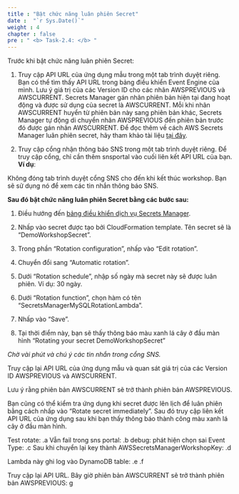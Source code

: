 ```yaml
---
title : "Bật chức năng luân phiên Secret"
date :  "`r Sys.Date()`" 
weight : 4 
chapter : false
pre : " <b> Task-2.4: </b> "
---
```


Trước khi bật chức năng luân phiên Secret:

1. Truy cập API URL của ứng dụng mẫu trong một tab trình duyệt riêng. Bạn có thể tìm thấy API URL trong bảng điều khiển Event Engine của mình. Lưu ý giá trị của các Version ID cho các nhãn AWSPREVIOUS và AWSCURRENT. Secrets Manager  gán nhãn phiên bản hiện tại đang hoạt động và được sử dụng của secret là AWSCURRENT. Mỗi khi nhãn AWSCURRENT huyển từ phiên bản này sang phiên bản khác, Secrets Manager tự động di chuyển nhãn AWSPREVIOUS đến phiên bản trước đó được gán nhãn AWSCURRENT. Để đọc thêm về cách AWS Secrets Manager luân phiên secret, hãy tham khảo tài liệu [tại đây](https://docs.aws.amazon.com/secretsmanager/latest/userguide/terms-concepts.html#term_rotation).



2. Truy cập cổng nhận thông báo SNS trong một tab trình duyệt riêng. Để truy cập cổng, chỉ cần thêm snsportal vào cuối liên kết API URL của bạn. **Ví dụ**:


Không đóng tab trình duyệt cổng SNS cho đến khi kết thúc workshop. Bạn sẽ sử dụng nó để xem các tin nhắn thông báo SNS.

**Sau đó bật chức năng luân phiên Secret bằng các bước sau:**

1. Điều hướng đến [bảng điều khiển dịch vụ Secrets Manager](https://console.aws.amazon.com/secretsmanager).


2. Nhấp vào secret được tạo bởi CloudFormation template. Tên secret sẽ là “DemoWorkshopSecret”.


3. Trong phần “Rotation configuration”, nhấp vào “Edit rotation”.


4. Chuyển đổi sang “Automatic rotation”.



5. Dưới “Rotation schedule”, nhập số ngày mà secret này sẽ được luân phiên. Ví dụ: 30 ngày.



6. Dưới “Rotation function”, chọn hàm có tên “SecretsManagerMySQLRotationLambda”.



7. Nhấp vào “Save”.



8. Tại thời điểm này, bạn sẽ thấy thông báo màu xanh lá cây ở đầu màn hình “Rotating your secret DemoWorkshopSecret”

*Chờ vài phút và chú ý các tin nhắn trong cổng SNS.*

Truy cập lại API URL của ứng dụng mẫu và quan sát giá trị của các Version ID AWSPREVIOUS và AWSCURRENT.

Lưu ý rằng phiên bản AWSCURRENT sẽ trở thành phiên bản AWSPREVIOUS.

Bạn cũng có thể kiểm tra ứng dụng khi secret được lên lịch để luân phiên bằng cách nhấp vào “Rotate secret immediately”. Sau đó truy cập liên kết API URL của ứng dụng sau khi bạn thấy thông báo thành công màu xanh lá cây ở đầu màn hình.

Test rotate:
.a
Vẫn fail trong sns portal:
.b
debug: phát hiện chọn sai Event Type:
.c
Sau khi chuyển lại key thành AWSSecretsManagerWorkshopKey:
.d

Lambda này ghi log vào DynamoDB table:
.e
.f

Truy cập lại API URL. Bây giờ phiên bản AWSCURRENT sẽ trở thành phiên bản AWSPREVIOUS:
g